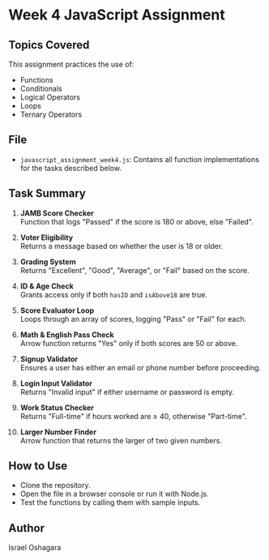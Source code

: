 # Week 4 JavaScript Assignment

## Topics Covered
This assignment practices the use of:
- Functions
- Conditionals
- Logical Operators
- Loops
- Ternary Operators

## File
- `javascript_assignment_week4.js`: Contains all function implementations for the tasks described below.

## Task Summary

1. **JAMB Score Checker**  
   Function that logs "Passed" if the score is 180 or above, else "Failed".

2. **Voter Eligibility**  
   Returns a message based on whether the user is 18 or older.

3. **Grading System**  
   Returns "Excellent", "Good", "Average", or "Fail" based on the score.

4. **ID & Age Check**  
   Grants access only if both `hasID` and `isAbove18` are true.

5. **Score Evaluator Loop**  
   Loops through an array of scores, logging "Pass" or "Fail" for each.

6. **Math & English Pass Check**  
   Arrow function returns "Yes" only if both scores are 50 or above.

7. **Signup Validator**  
   Ensures a user has either an email or phone number before proceeding.

8. **Login Input Validator**  
   Returns "Invalid input" if either username or password is empty.

9. **Work Status Checker**  
   Returns "Full-time" if hours worked are ≥ 40, otherwise "Part-time".

10. **Larger Number Finder**  
   Arrow function that returns the larger of two given numbers.

## How to Use
- Clone the repository.
- Open the file in a browser console or run it with Node.js.
- Test the functions by calling them with sample inputs.

## Author
Israel Oshagara